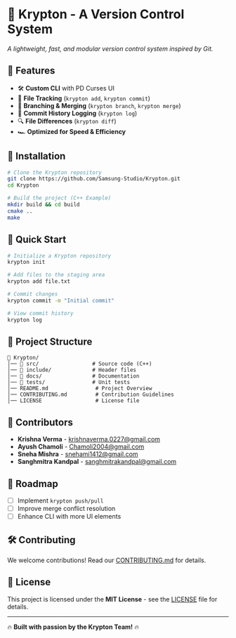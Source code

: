 # 🚀 Krypton - A Version Control System

*A lightweight, fast, and modular version control system inspired by Git.*

## 🌟 Features
- 🛠️ **Custom CLI** with PD Curses UI
- 🔗 **File Tracking** (`krypton add`, `krypton commit`)
- 🌿 **Branching & Merging** (`krypton branch`, `krypton merge`)
- 📝 **Commit History Logging** (`krypton log`)
- 🔍 **File Differences** (`krypton diff`)
- 🏎️ **Optimized for Speed & Efficiency**

## 📌 Installation
```bash
# Clone the Krypton repository
git clone https://github.com/Samsung-Studio/Krypton.git
cd Krypton

# Build the project (C++ Example)
mkdir build && cd build
cmake ..
make
```

## 🚀 Quick Start
```bash
# Initialize a Krypton repository
krypton init

# Add files to the staging area
krypton add file.txt

# Commit changes
krypton commit -m "Initial commit"

# View commit history
krypton log
```

## 📂 Project Structure
```
📂 Krypton/
│── 📂 src/                 # Source code (C++)
│── 📂 include/             # Header files
│── 📂 docs/                # Documentation
│── 📂 tests/               # Unit tests
│── README.md               # Project Overview
│── CONTRIBUTING.md         # Contribution Guidelines
│── LICENSE                 # License file
```

## 👥 Contributors
- **Krishna Verma** - <krishnaverma.0227@gmail.com>
- **Ayush Chamoli** - <Chamoli2004@gmail.com>
- **Sneha Mishra**  - <snehami1412@gmail.com>
- **Sanghmitra Kandpal** - <sanghmitrakandpal@gmail.com>

## 🎯 Roadmap
- [ ] Implement `krypton push/pull`
- [ ] Improve merge conflict resolution
- [ ] Enhance CLI with more UI elements

## 🛠️ Contributing
We welcome contributions! Read our [CONTRIBUTING.md](CONTRIBUTING.md) for details.

## 📜 License
This project is licensed under the **MIT License** - see the [LICENSE](LICENSE) file for details.

---
🔥 **Built with passion by the Krypton Team!** 🔥